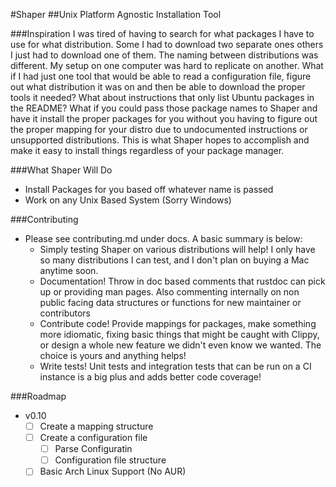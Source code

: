 #Shaper
##Unix Platform Agnostic Installation Tool

###Inspiration
I was tired of having to search for what packages I have to use for what
distribution. Some I had to download two separate ones others I just had
to download one of them. The naming between distributions was different.
My setup on one computer was hard to replicate on another. What if I had
just one tool that would be able to read a configuration file, figure
out what distribution it was on and then be able to download the proper
tools it needed? What about instructions that only list Ubuntu packages
in the README? What if you could pass those package names to Shaper and
have it install the proper packages for you without you having to figure
out the proper mapping for your distro due to undocumented instructions
or unsupported distributions. This is what Shaper hopes to accomplish
and make it easy to install things regardless of your package manager.

###What Shaper Will Do
- Install Packages for you based off whatever name is passed
- Work on any Unix Based System (Sorry Windows)

###Contributing
- Please see contributing.md under docs. A basic summary is below:
  - Simply testing Shaper on various distributions will help!
    I only have so many distributions I can test, and I don't plan
    on buying a Mac anytime soon.
  - Documentation! Throw in doc based comments that rustdoc can pick up
    or providing man pages. Also commenting internally on non public
    facing data structures or functions for new maintainer or
    contributors
  - Contribute code! Provide mappings for packages, make something more
    idiomatic, fixing basic things that might be caught with Clippy, or
    design a whole new feature we didn't even know we wanted. The choice
    is yours and anything helps!
  - Write tests! Unit tests and integration tests that can be run on a
    CI instance is a big plus and adds better code coverage!

###Roadmap
- v0.10
  - [ ] Create a mapping structure
  - [ ] Create a configuration file
    - [ ] Parse Configuratin
    - [ ] Configuration file structure
  - [ ] Basic Arch Linux Support (No AUR)
